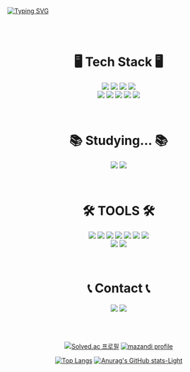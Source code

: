 <!--
**A1ueo/A1ueo** is a ✨ _special_ ✨ repository because its `README.md` (this file) appears on your GitHub profile.

Here are some ideas to get you started:

- 🔭 I’m currently working on ...
- 🌱 I’m currently learning ...
- 👯 I’m looking to collaborate on ...
- 🤔 I’m looking for help with ...
- 💬 Ask me about ...
- 📫 How to reach me: ...
- 😄 Pronouns: ...
- ⚡ Fun fact: ...
-->

<!--
  <img src="https://img.shields.io/badge/Made%20with-Markdown-1f425f.svg" />
-->

[![Typing SVG](https://readme-typing-svg.demolab.com?font=Fira+Code&size=100&center=true&vCenter=true&multiline=true&width=1000&height=300&lines=Computer+Science;%26+Engineering)](https://git.io/typing-svg)

<br>
<br>

<div align=center>
  <h1>🖥 Tech Stack 🖥</h1>
  <div>
    <div>
      <img src="https://img.shields.io/badge/C-A8B9CC?style=for-the-badge&logo=c&logoColor=white" />
      <img src="https://img.shields.io/badge/C%2B%2B-00599C?style=for-the-badge&logo=c%2B%2B&logoColor=white" />
      <img src="https://img.shields.io/badge/Python-3776AB?style=for-the-badge&logo=python&logoColor=white" />
      <img src="https://img.shields.io/badge/Java-ED8B00?style=for-the-badge&logo=openjdk&logoColor=white" />
    </div>
    <div>
      <img src="https://img.shields.io/badge/HTML5-E34F26?style=for-the-badge&logo=html5&logoColor=white" />
      <img src="https://img.shields.io/badge/CSS3-1572B6?style=for-the-badge&logo=css3&logoColor=white" />
      <img src="https://img.shields.io/badge/JavaScript-F7DF1E?style=for-the-badge&logo=JavaScript&logoColor=black" />
      <img src="https://img.shields.io/badge/Bootstrap-7952B3?style=for-the-badge&logo=bootstrap&logoColor=white" />
      <img src="https://img.shields.io/badge/jQuery-0769AD?style=for-the-badge&logo=jquery&logoColor=white" />
    </div>
  </div>

  <br>
  <br>
  
  <h1>📚 Studying... 📚</h1>
  <div>
    <img src="https://img.shields.io/badge/Spring-6DB33F?style=for-the-badge&logo=spring&logoColor=white" />
    <img src="https://img.shields.io/badge/Spring%20Boot-6DB33F?style=for-the-badge&logo=springboot&logoColor=white" />
  </div>
  
  <br>
  <br>
  
  <h1>🛠 TOOLS 🛠</h1>
    <div>
      <div>
        <img src="https://img.shields.io/badge/GIT-F05032?style=for-the-badge&logo=git&logoColor=white" />
        <img src="https://img.shields.io/badge/VSCode-007ACC?style=for-the-badge&logo=visual%20studio%20code&logoColor=white" />
        <img src="https://img.shields.io/badge/Jupyter-F37626?style=for-the-badge&logo=jupyter&logoColor=white" />
        <img src="https://img.shields.io/badge/Eclipse-2C2255?style=for-the-badge&logo=eclipse&logoColor=white" />
        <img src="https://img.shields.io/badge/Linux-FCC624?style=for-the-badge&logo=linux&logoColor=black" />
        <img src="https://img.shields.io/badge/Ubuntu-E95420?style=for-the-badge&logo=ubuntu&logoColor=white" />
        <img src="https://img.shields.io/badge/WSL-0a97f5?style=for-the-badge&logo=linux&logoColor=white" />
      </div>
      <div>
        <img src="https://img.shields.io/badge/TensorFlow-FF6F00?style=for-the-badge&logo=tensorflow&logoColor=white" />
        <img src="https://img.shields.io/badge/Elastic_Search-005571?style=for-the-badge&logo=elasticsearch&logoColor=white" />
      </div>
    </div>
  
  <br>
  <br>

  <h1>📞 Contact 📞</h1>
  <div>
    <img src="https://img.shields.io/badge/GitHub-181717?style=for-the-badge&logo=github&logoColor=white" />
    <img src="https://img.shields.io/badge/Discord-5865F2?style=for-the-badge&logo=discord&logoColor=white" />
  </div>

  <br>
  <br>
  <br>
  
  
  [![Solved.ac 프로필](http://mazassumnida.wtf/api/v2/generate_badge?boj=ssj123)](https://solved.ac/profile/ssj123)
  [![mazandi profile](http://mazandi.herokuapp.com/api?handle=ssj123&theme=cold)](https://solved.ac/profile/ssj123)

  [![Top Langs](https://github-readme-stats.vercel.app/api/top-langs/?username=A1ueo&layout=donut)](https://github.com/A1ueo)
  [![Anurag's GitHub stats-Light](https://github-readme-stats.vercel.app/api?username=A1ueo&show_icons=true&theme=default#gh-light-mode-only)](https://github.com/A1ueo)

  
  
  <!--
    [![Solved.ac 프로필](http://mazassumnida.wtf/api/mini/generate_badge?boj=ssj123)](https://solved.ac/profile/ssj123)
  -->
</div>
